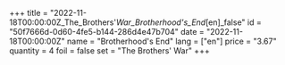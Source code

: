 +++
title = "2022-11-18T00:00:00Z_The_Brothers'_War_Brotherhood's_End_[en]_false"
id = "50f7666d-0d60-4fe5-b144-286d4e47b704"
date = "2022-11-18T00:00:00Z"
name = "Brotherhood's End"
lang = ["en"]
price = "3.67"
quantity = 4
foil = false
set = "The Brothers' War"
+++

